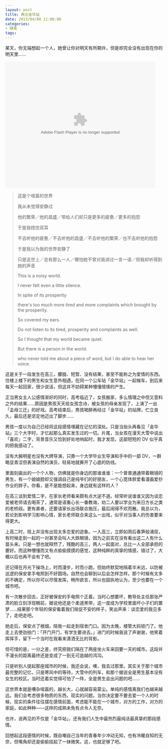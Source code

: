 ```yaml
---
layout: post
title: 再见金华站
date: 2013/04/08 11:06:00
categories:
- 随笔
tags:
---
```


某天，你无端想起一个人，她曾让你对明天有所期许，但是却完全没有出现在你的明天里……

<embed src="http://player.56.com/v_NjQzNTc2NDQ.swf" type="application/x-shockwave-flash" width="480" height="405" allowNetworking="all" allowScriptAccess="always">
</embed>

> 这是个喧嚣的世界
>
> 我从未觉得安静过
>
> 他的繁荣／他的昌盛／带给人们却只是更多的疲惫／更多的抱怨
>
> 于是我捂住双耳
>
> 不去听他的疲惫／不去听他的昌盛／不去听他的繁荣／也不去听他的抱怨
>
> 于是我以为我的世界安静了
>
> 只是这世上／总有那么一人／哪怕她不曾对我讲过一言一语／但我却听得到她的声音
>
> This is a noisy world.
>
> I never felt even a little silence.
>
> In spite of its prosperity
>
> there's too much more tired and more complaints which brought by the prosperity.
>
> So covered my ears.
>
> Do not listen to its tired, prosperity and complaints as well.
>
> So I thought that my world became quiet.
>
> But there is a person in the world.
>
> who never told me about a piece of word, but I do able to hear her voice.

这是关于一段发生在高三，朦胧、短暂、没有结果，甚至不能称之为爱情的东西。住楼上楼下的男生和女生意外相遇，在同一个公车站「金华站」一起候车，到后来每天一起回家，很少说话，但这并不妨碍某种懵懂情愫的产生。

正当男女主人公感情渐好的同时，高考临近了，女孩搬家，多么情理之中但又意料之外的结果……原因是男孩天天给女孩念诗，被女孩的母亲发现了，上演了一出「孟母三迁」的好戏。高考结束后，男孩喝醉再经过「金华站」的站牌，伫立良久，最后还是坚定地迈出了脚步……

男孩一度以为自己已经将这段感情埋藏在记忆的深处。只是当抬头再看见「金华站」三个大字时，才忆起那么真实发生过的一切。片尾，当女孩在漫天大雪中说出「喜欢」二字，背景音乐又恰到好处地响起时，我才发现，这部短短的 DV 似乎真的把我感动了。

没有大腕明星也没有大牌导演，只靠一个大学毕业生导演和手中的一部 DV，一群略显青涩但表演自然的演员，轻易地就撕开了心底的防线。

里面刻画出的一个个人物，仿佛就是你身边的那谁谁谁：一个普普通通带着眼镜的男生，有一个娘娘腔却又强调自己是纯爷们的好朋友，一个心宽体胖爱看漫画爱抄作业的胖子。你看，是不是能想起来，身边就有这样的人？

在高三谈到爱情二字，在家长老师看来颇有点大逆不道。经常听说谁谁又因为谈恋爱被老师请去喝茶了，通常是语重心长一番教诲，劝二人要以学业为来日方长之类的老桥段。更有甚者，还要请家长出场联合施压，最后闹得不欢而散。我总以为，若论到影响学习影响心情，家长老师联合来这么一出戏，似乎对当事人的伤害要来得更大。

上高二时，班上并没有出现太多恋爱的迹象。一入高三，立即如雨后春笋般涌现，有时候走到一起的一对甚至会叫人大跌眼镜，因为之前实在没有看出这二人有什么苗头来。只是一想也就释然了，残酷的高三，两人一起面对，总比一人全部承担的要好。而这种懵懂而又有点偷偷摸摸的感觉，这种纯粹的真挚的情感，错过了，大概以后也再不会有了吧。

还记得在月光下操场上，时而漫步，时而小跑，但始终默契地隔着半米远，以防被巡逻的保安拿手电照到不好圆场。自然也会聊到以后会怎样怎样。那个时候有太多的不确定，所以你可以尽情发挥，畅所欲言，所以也固执地认为，至少也要在一个城市吧。

有一次散步回去，正好被保安的手电照个正着。当时心想要坏，教导处主任那张严肃的脸立刻浮现眼前，据说他还是个柔道黑带，这一度成为学校里面坏小子们的噩梦……结果那个年轻的保安看着我们局促不安的样子，笑出声来：谈恋爱的我见多了，走吧走吧。

她走后，保安点了根烟，陪我一起走到宿舍门口。因为太晚，楼管大妈锁门了。他走上去使劲拍门：「开门开门，有学生要进去。」进门的时候我说了声谢谢，他笑着挥挥手，留下一个当时在我看来潇洒无比的背影。

但可惜的是，一分之差，终究把我们隔在了两座坐火车来回要一天的城市。这段并不漫长的距离最终还是变成了一到无可逾越的鸿沟。

只是听别人提起那座城市的时候，我还会说，噢，我去过那里。其实关于那个城市最完整的记忆，只是寒风中的等待，大雪中的列车，和那个据说全是男生基本没有女生的校区。当时还着实觉得可怕了一阵，全是男生会出问题的吧……

这世界本就是嘈杂喧嚣的，越长大，心就越容易蒙尘。单纯的感情离我们也越来越远。我们会考虑很多物质的东西，现实的问题。当你决定要不要去爱一个人的时候，现实的条件往往摆在感情前面，考虑能不能在一个城市，对方的工作，对方的家庭，如此种种——这样的成熟未免有点令人无奈。

也许，说再见的不仅是「金华站」，还有我们人生中最热烈最纯洁最真挚的那段感情。

回想起这段感情的时候，既自嘲自己当年的青春年少冲动无知，也有冷暖自知的无奈，但嘴角却还是偷偷挂起了一抹微笑。这，也就足够了吧。
